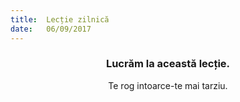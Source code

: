 ```yaml
---
title:  Lecție zilnică
date:   06/09/2017
---
```


### <center>Lucrăm la această lecție.</center>
<center>Te rog intoarce-te mai tarziu.</center>